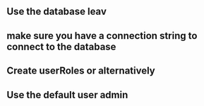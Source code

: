 
## Use the database leav 

## make sure you have a connection string to connect to the database
## Create userRoles or alternatively

## Use the default user admin 




